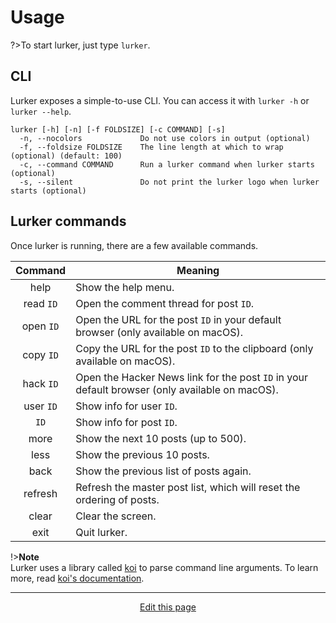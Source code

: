 # Usage

?>To start lurker, just type `lurker`.

## CLI
Lurker exposes a simple-to-use CLI. You can access it with `lurker -h` or `lurker --help`.
```
lurker [-h] [-n] [-f FOLDSIZE] [-c COMMAND] [-s] 
  -n, --nocolors             Do not use colors in output (optional) 
  -f, --foldsize FOLDSIZE    The line length at which to wrap (optional) (default: 100)
  -c, --command COMMAND      Run a lurker command when lurker starts (optional) 
  -s, --silent               Do not print the lurker logo when lurker starts (optional)
```

## Lurker commands
Once lurker is running, there are a few available commands.

| Command | Meaning |
|:-------:|---------|
| help | Show the help menu. |
| read `ID` | Open the comment thread for post `ID`. |
| open `ID` | Open the URL for the post `ID` in your default browser (only available on macOS). |
| copy `ID` | Copy the URL for the post `ID` to the clipboard (only available on macOS). |
| hack `ID` | Open the Hacker News link for the post `ID` in your default browser (only available on macOS). |
| user `ID` | Show info for user `ID`. |
| `ID` | Show info for post `ID`. |
| more | Show the next 10 posts (up to 500). |
| less | Show the previous 10 posts. |
| back | Show the previous list of posts again. |
| refresh | Refresh the master post list, which will reset the ordering of posts. |
| clear | Clear the screen. |
| exit | Quit lurker. |

!><b>Note</b><br>Lurker uses a library called [koi](https://github.com/wcarhart/koi) to parse command line arguments. To learn more, read [koi's documentation](https://willcarhart.dev/docs/koi).

<hr>
<div style="text-align:center">
	<a class="edit-link" href="https://github.com/wcarhart/docs/blob/master/docs/lurker/usage.md" target="_blank"><i class="fas fa-edit"></i> Edit this page</a>
</div>